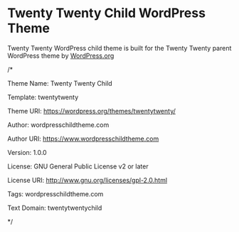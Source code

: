 # Twenty Twenty Child WordPress Theme

Twenty Twenty WordPress child theme is built for the Twenty Twenty parent WordPress theme by [WordPress.org](https://en-gb.wordpress.org/themes/twentytwenty/)

/*

Theme Name: Twenty Twenty Child

Template: twentytwenty

Theme URI: https://wordpress.org/themes/twentytwenty/

Author: wordpresschildtheme.com

Author URI: https://www.wordpresschildtheme.com

Version: 1.0.0

License: GNU General Public License v2 or later

License URI: http://www.gnu.org/licenses/gpl-2.0.html

Tags: wordpresschildtheme.com   

Text Domain: twentytwentychild

*/

